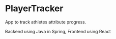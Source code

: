 # PlayerTracker

App to track athletes attribute progress.

Backend using Java in Spring, 
Frontend using React
